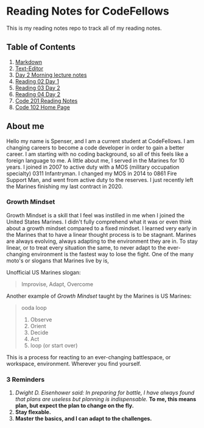 # Reading Notes for CodeFellows

This is my reading notes repo to track all of my reading notes.
## Table of Contents
  1. [Markdown](markdown.md)
  2. [Text-Editor](text-editor.md)
  3. [Day 2 Morning lecture notes](lecture_notes.md)
  4. [Reading 02 Day 1](reading02.md)
  5. [Reading 03 Day 2](reading03.md)
  6. [Reading 04 Day 2](reading04.md)
  7. [Code 201 Reading Notes](code201.md)
  8. [Code 102 Home Page](code102home.md)

## About me
Hello my name is Spenser, and I am a current student at CodeFellows. I am changing careers to become a code developer in order to gain a better career. I am starting with no coding background, so all of this feels like a foreign language to me. A little about me, I served in the Marines for 10 years. I joined in 2007 to active duty with a MOS (military occupation specialty) 0311 Infantryman. I changed my MOS in 2014 to 0861 Fire Support Man, and went from active duty to the reserves. I just recently left the Marines finishing my last contract in 2020.

### Growth Mindset
Growth Mindset is a skill that I feel was instilled in me when I joined the United States Marines. I didn't fully comprehend what it was or even think about a growth mindset compared to a fixed mindset. I learned very early in the Marines that to have a linear thought process is to be stagnant. Marines are always evolving, always adapting to the environment they are in. To stay linear, or to treat every situation the same, to never adapt to the ever-changing environment is the fastest way to lose the fight. One of the many moto's or slogans that Marines live by is,


Unofficial US Marines slogan:
> Improvise, Adapt, Overcome

Another example of *Growth Mindset* taught by the Marines is
US Marines:
> ooda loop
> 1. Observe
> 1. Orient
> 1. Decide
> 1. Act
> 1. loop (or start over)

This is a process for reacting to an ever-changing battlespace, or workspace, environment. Wherever you find yourself.


### 3 Reminders
1. *Dwight D. Eisenhower said: In preparing for battle, I have always found that plans are useless but planning is indispensable.* **To me, this means plan, but expect the plan to change on the fly.**
3. **Stay flexable.**
4. **Master the basics, and I can adapt to the challenges.**
